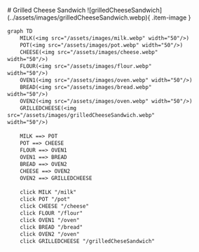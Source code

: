 <figure markdown="1">
# Grilled Cheese Sandwich
![grilledCheeseSandwich](../assets/images/grilledCheeseSandwich.webp){ .item-image }

```mermaid
graph TD
    MILK(<img src="/assets/images/milk.webp" width="50"/>)
    POT(<img src="/assets/images/pot.webp" width="50"/>)
    CHEESE(<img src="/assets/images/cheese.webp" width="50"/>)
    FLOUR(<img src="/assets/images/flour.webp" width="50"/>)
    OVEN1(<img src="/assets/images/oven.webp" width="50"/>)
    BREAD(<img src="/assets/images/bread.webp" width="50"/>)
    OVEN2(<img src="/assets/images/oven.webp" width="50"/>)
    GRILLEDCHEESE(<img src="/assets/images/grilledCheeseSandwich.webp" width="50"/>)
    
    MILK ==> POT
    POT ==> CHEESE
    FLOUR ==> OVEN1
    OVEN1 ==> BREAD
    BREAD ==> OVEN2
    CHEESE ==> OVEN2
    OVEN2 ==> GRILLEDCHEESE

    click MILK "/milk"
    click POT "/pot"
    click CHEESE "/cheese"
    click FLOUR "/flour"
    click OVEN1 "/oven"
    click BREAD "/bread"
    click OVEN2 "/oven"
    click GRILLEDCHEESE "/grilledCheseSandwich"
```

</figure>